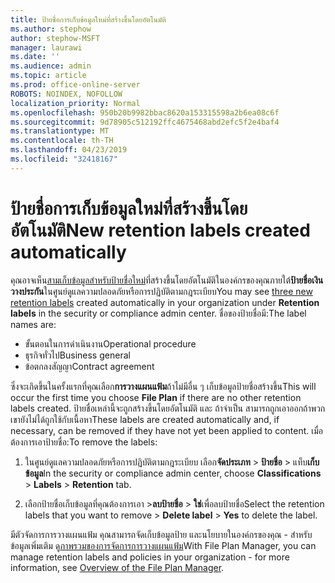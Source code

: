 ```yaml
---
title: ป้ายชื่อการเก็บข้อมูลใหม่ที่สร้างขึ้นโดยอัตโนมัติ
ms.author: stephow
author: stephow-MSFT
manager: laurawi
ms.date: ''
ms.audience: admin
ms.topic: article
ms.prod: office-online-server
ROBOTS: NOINDEX, NOFOLLOW
localization_priority: Normal
ms.openlocfilehash: 950b20b9982bbac8620a153315598a2b6ea08c6f
ms.sourcegitcommit: 9d78905c512192ffc4675468abd2efc5f2e4baf4
ms.translationtype: MT
ms.contentlocale: th-TH
ms.lasthandoff: 04/23/2019
ms.locfileid: "32418167"
---
```

# <a name="new-retention-labels-created-automatically"></a><span data-ttu-id="4405a-102">ป้ายชื่อการเก็บข้อมูลใหม่ที่สร้างขึ้นโดยอัตโนมัติ</span><span class="sxs-lookup"><span data-stu-id="4405a-102">New retention labels created automatically</span></span>

<span data-ttu-id="4405a-103">คุณอาจเห็น[สามเก็บข้อมูลสำหรับป้ายชื่อใหม่](https://docs.microsoft.com/en-us/office365/securitycompliance/file-plan-manager#default-retention-labels-and-label-policy)ที่สร้างขึ้นโดยอัตโนมัติในองค์กรของคุณภายใต้**ป้ายชื่อเงินวางประกัน**ในศูนย์ดูแลความปลอดภัยหรือการปฏิบัติตามกฎระเบียบ</span><span class="sxs-lookup"><span data-stu-id="4405a-103">You may see [three new retention labels](https://docs.microsoft.com/en-us/office365/securitycompliance/file-plan-manager#default-retention-labels-and-label-policy) created automatically in your organization under **Retention labels** in the security or compliance admin center.</span></span> <span data-ttu-id="4405a-104">ชื่อของป้ายชื่อมี:</span><span class="sxs-lookup"><span data-stu-id="4405a-104">The label names are:</span></span>

- <span data-ttu-id="4405a-105">ขั้นตอนในการดำเนินงาน</span><span class="sxs-lookup"><span data-stu-id="4405a-105">Operational procedure</span></span>
- <span data-ttu-id="4405a-106">ธุรกิจทั่วไป</span><span class="sxs-lookup"><span data-stu-id="4405a-106">Business general</span></span>
- <span data-ttu-id="4405a-107">ข้อตกลงสัญญา</span><span class="sxs-lookup"><span data-stu-id="4405a-107">Contract agreement</span></span>

<span data-ttu-id="4405a-108">ซึ่งจะเกิดขึ้นในครั้งแรกที่คุณเลือก**การวางแผนแฟ้ม**ถ้าไม่มีอื่น ๆ เก็บข้อมูลป้ายชื่อสร้างขึ้น</span><span class="sxs-lookup"><span data-stu-id="4405a-108">This will occur the first time you choose **File Plan** if there are no other retention labels created.</span></span> <span data-ttu-id="4405a-109">ป้ายชื่อเหล่านี้จะถูกสร้างขึ้นโดยอัตโนมัติ และ ถ้าจำเป็น สามารถถูกเอาออกถ้าพวกเขายังไม่ได้ถูกใช้กับเนื้อหา</span><span class="sxs-lookup"><span data-stu-id="4405a-109">These labels are created automatically and, if necessary, can be removed if they have not yet been applied to content.</span></span> <span data-ttu-id="4405a-110">เมื่อต้องการเอาป้ายชื่อ:</span><span class="sxs-lookup"><span data-stu-id="4405a-110">To remove the labels:</span></span>

1. <span data-ttu-id="4405a-111">ในศูนย์ดูแลความปลอดภัยหรือการปฏิบัติตามกฎระเบียบ เลือก**จัดประเภท** > **ป้ายชื่อ** > แท็บ**เก็บข้อมูล**</span><span class="sxs-lookup"><span data-stu-id="4405a-111">In the security or compliance admin center, choose **Classifications** > **Labels** > **Retention** tab.</span></span>

1. <span data-ttu-id="4405a-112">เลือกป้ายชื่อเก็บข้อมูลที่คุณต้องการเอา >**ลบป้ายชื่อ** > **ใช่**เพื่อลบป้ายชื่อ</span><span class="sxs-lookup"><span data-stu-id="4405a-112">Select the retention labels that you want to remove > **Delete label** > **Yes** to delete the label.</span></span>

<span data-ttu-id="4405a-113">มีตัวจัดการการวางแผนแฟ้ม คุณสามารถจัดเก็บข้อมูลป้าย และนโยบายในองค์กรของคุณ - สำหรับข้อมูลเพิ่มเติม ดู[ภาพรวมของการจัดการการวางแผนแฟ้ม](https://docs.microsoft.com/en-us/office365/securitycompliance/file-plan-manager)</span><span class="sxs-lookup"><span data-stu-id="4405a-113">With File Plan Manager, you can manage retention labels and policies in your organization - for more information, see [Overview of the File Plan Manager](https://docs.microsoft.com/en-us/office365/securitycompliance/file-plan-manager).</span></span>